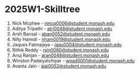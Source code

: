 # 2025W1-Skilltree

1. Nick Mcphee - nmcp0006@student.monash.edu
2. Aditya Tripathi - atri0048@student.monash.edu
3. Arsh  Bansal - aban0052@student.monash.edu
4. Nilly Hamidi - nham0019@student.monash.edu
5. Jaques Fatmajaya - jaqu0004@student.monash.edu
6. Rithik Reddy - rsin0080@student.monash.edu
7. Anuj Ranjan - aran0048@student.monash.edu
8. Winston Padaiyatchiyar - wpad0001@student.monash.edu
9. Avanta Jain - ajai0052@student.monash.edu
